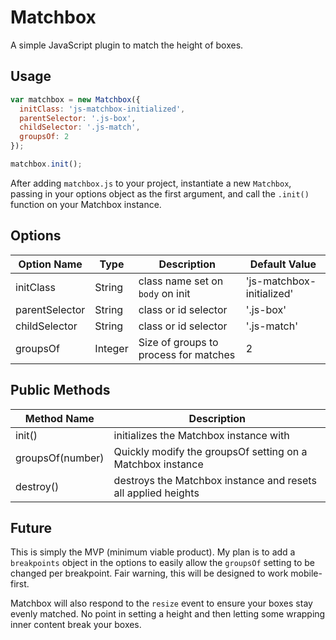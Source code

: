# Matchbox

A simple JavaScript plugin to match the height of boxes.

## Usage

```js
var matchbox = new Matchbox({
  initClass: 'js-matchbox-initialized',
  parentSelector: '.js-box',
  childSelector: '.js-match',
  groupsOf: 2
});

matchbox.init();
```

After adding `matchbox.js` to your project, instantiate a new `Matchbox`, passing in your options object as the first argument, and call the `.init()` function on your Matchbox instance.

## Options

| Option Name | Type | Description | Default Value |
|---|---|---|---|
| initClass | String | class name set on `body` on init | 'js-matchbox-initialized' |
| parentSelector | String | class or id selector | '.js-box' |
| childSelector | String | class or id selector | '.js-match' |
| groupsOf | Integer | Size of groups to process for matches | 2 |

## Public Methods

| Method Name | Description |
|---|---|
| init() | initializes the Matchbox instance with |
| groupsOf(number) | Quickly modify the groupsOf setting on a Matchbox instance |
| destroy() | destroys the Matchbox instance and resets all applied heights |

## Future

This is simply the MVP (minimum viable product). My plan is to add a `breakpoints` object in the options to easily allow the `groupsOf` setting to be changed per breakpoint. Fair warning, this will be designed to work mobile-first.

Matchbox will also respond to the `resize` event to ensure your boxes stay evenly matched. No point in setting a height and then letting some wrapping inner content break your boxes.

